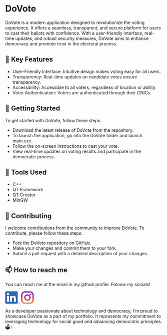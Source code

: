# DoVote
DoVote is a modern application designed to revolutionize the voting experience. It offers a seamless, transparent, and secure platform for users to cast their ballots with confidence. With a user-friendly interface, real-time updates, and robust security measures, DoVote aims to enhance democracy and promote trust in the electoral process.

## 🚀 Key Features
- User-Friendly Interface: Intuitive design makes voting easy for all users.
- Transparency: Real-time updates on candidate votes ensure transparency.
- Accessibility: Accessible to all voters, regardless of location or ability.
- Voter Authentication: Voters are authenticated through their CNICs.

## 📌 Getting Started
To get started with DoVote, follow these steps:

- Download the latest release of DoVote from the repository.
- To launch the application, go into the DoVote folder and launch main.exe.
- Follow the on-screen instructions to cast your vote.
- View real-time updates on voting results and participate in the democratic process.

## 🧰 Tools Used
- C++
- QT Framework
- QT Creator
- MinGW

## 🤝 Contributing
I welcome contributions from the community to improve DoVote. To contribute, please follow these steps:

- Fork the DoVote repository on GitHub.
- Make your changes and commit them to your fork.
- Submit a pull request with a detailed description of your changes.

## 📫 How to reach me
You can reach me at the email in my github profile. Foloow my socials!

[<img src="socials/linkedin.png" height="40em" align="center" alt="Follow BatishLodhi on LinkedIn" title="Follow BatishLodhi on LinkedIn"/>](https://www.linkedin.com/in/batish-lodhi/)
[<img src="socials/instagram.svg" height="40em" align="center" alt="Follow BatishLodhi on Instagram" title="Follow BatishLodhi on Instagram"/>](https://www.instagram.com/batish_lodhi/)

As a developer passionate about technology and democracy, I'm proud to showcase DoVote as a part of my portfolio. It represents my commitment to leveraging technology for social good and advancing democratic principles. 🗳️✨
